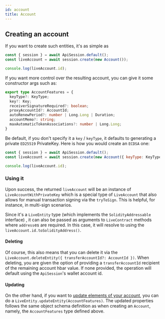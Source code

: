 ```yaml
---
id: account
title: Account
---
```


## Creating an account

If you want to create such entities, it's as simple as
```js live=true containerKey=creating_an_account
const { session } = await ApiSession.default();
const liveAccount = await session.create(new Account());

console.log(liveAccount.id);
```

If you want more control over the resulting account, you can give it some constructor args such as:
```ts 
export type AccountFeatures = {
  keyType?: KeyType;
  key?: Key;
  receiverSignatureRequired?: boolean;
  proxyAccountId?: AccountId;
  autoRenewPeriod?: number | Long.Long | Duration;
  accountMemo?: string;
  maxAutomaticTokenAssociations?: number | Long.Long;
}
```

Be default, if you don't specify it a `key` / `keyType`, it defaults to generating a private `ED25519` PrivateKey. Here is how you would create an `ECDSA` one:
```js live=true containerKey=key_or_keyType
const { session } = await ApiSession.default();
const liveAccount = await session.create(new Account({ keyType: KeyType.ECDSA }));

console.log(liveAccount.id);
```

### Using it
Upon success, the returned `liveAccount` will be an instance of `LiveAccountWithPrivateKey` which is a special type of `LiveAccount` that also allows for manual transaction signing via the `tryToSign`. This is helpful, for instance, in multi-sign scenarios.

Since it's a `LiveEntity` type (which implements the `SolidityAddressable` interface) , it can also be passed as arguments to `LiveContract` methods where `address`es are required. In this case, it will resolve to using the `liveAccount.id.toSolidityAddress()`.

#### Deleting
Of course, this also means that you can delete it via the `LiveAccount.deleteEntity({ transferAccountId?: AccountId })`. When deleting, you are given the option of providing a `transferAccountId` recipient of the remaining account hbar value. If none provided, the operation will default using the `ApiSession`'s wallet account id.

#### Updating
On the other hand, if you want to [update elements of your account](https://docs.hedera.com/guides/docs/sdks/cryptocurrency/update-an-account), you can do a `LiveEntity.updateEntity(AccountFeatures)`. The updated properties follows the same object schema definition as when creating an `Account`, namely, the `AccountFeatures` type defined above.